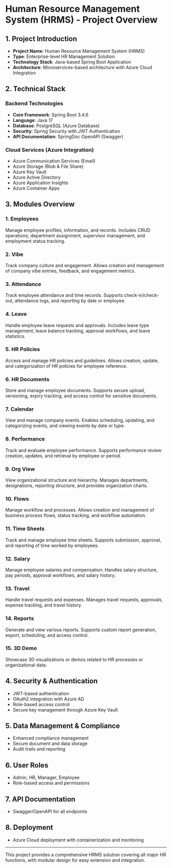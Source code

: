 # Human Resource Management System (HRMS) - Project Overview

## 1. Project Introduction
- **Project Name**: Human Resource Management System (HRMS)
- **Type**: Enterprise-level HR Management Solution
- **Technology Stack**: Java-based Spring Boot Application
- **Architecture**: Microservices-based architecture with Azure Cloud Integration

## 2. Technical Stack
### Backend Technologies
- **Core Framework**: Spring Boot 3.4.6
- **Language**: Java 17
- **Database**: PostgreSQL (Azure Database)
- **Security**: Spring Security with JWT Authentication
- **API Documentation**: SpringDoc OpenAPI (Swagger)

### Cloud Services (Azure Integration)
- Azure Communication Services (Email)
- Azure Storage (Blob & File Share)
- Azure Key Vault
- Azure Active Directory
- Azure Application Insights
- Azure Container Apps

## 3. Modules Overview

### 1. Employees
Manage employee profiles, information, and records. Includes CRUD operations, department assignment, supervisor management, and employment status tracking.

### 2. Vibe
Track company culture and engagement. Allows creation and management of company vibe entries, feedback, and engagement metrics.

### 3. Attendance
Track employee attendance and time records. Supports check-in/check-out, attendance logs, and reporting by date or employee.

### 4. Leave
Handle employee leave requests and approvals. Includes leave type management, leave balance tracking, approval workflows, and leave statistics.

### 5. HR Policies
Access and manage HR policies and guidelines. Allows creation, update, and categorization of HR policies for employee reference.

### 6. HR Documents
Store and manage employee documents. Supports secure upload, versioning, expiry tracking, and access control for sensitive documents.

### 7. Calendar
View and manage company events. Enables scheduling, updating, and categorizing events, and viewing events by date or type.

### 8. Performance
Track and evaluate employee performance. Supports performance review creation, updates, and retrieval by employee or period.

### 9. Org View
View organizational structure and hierarchy. Manages departments, designations, reporting structure, and provides organization charts.

### 10. Flows
Manage workflow and processes. Allows creation and management of business process flows, status tracking, and workflow automation.

### 11. Time Sheets
Track and manage employee time sheets. Supports submission, approval, and reporting of time worked by employees.

### 12. Salary
Manage employee salaries and compensation. Handles salary structure, pay periods, approval workflows, and salary history.

### 13. Travel
Handle travel requests and expenses. Manages travel requests, approvals, expense tracking, and travel history.

### 14. Reports
Generate and view various reports. Supports custom report generation, export, scheduling, and access control.

### 15. 3D Demo
Showcase 3D visualizations or demos related to HR processes or organizational data.

## 4. Security & Authentication
- JWT-based authentication
- OAuth2 integration with Azure AD
- Role-based access control
- Secure key management through Azure Key Vault

## 5. Data Management & Compliance
- Enhanced compliance management
- Secure document and data storage
- Audit trails and reporting

## 6. User Roles
- Admin, HR, Manager, Employee
- Role-based access and permissions

## 7. API Documentation
- Swagger/OpenAPI for all endpoints

## 8. Deployment
- Azure Cloud deployment with containerization and monitoring

---

This project provides a comprehensive HRMS solution covering all major HR functions, with modular design for easy extension and integration.